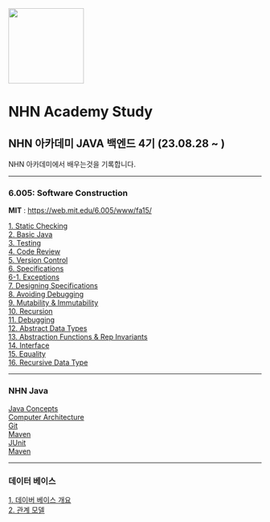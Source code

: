 <img src ="https://github.com/UNGGU0704/nhnacademy-study/assets/130115689/9bd055a9-7fad-41c7-94d8-bd60a1a1886a" height ="150px" weight = "150px" >

# NHN Academy Study

## NHN 아카데미 JAVA 백엔드 4기 (23.08.28 ~ )

NHN 아카데미에서 배우는것을 기록합니다.

---

### 6.005: Software Construction
**MIT** : https://web.mit.edu/6.005/www/fa15/


[1. Static Checking](https://github.com/UNGGU0704/nhnacademy-study/blob/main/MIT%206.005-%20Software%20Construction%20/Static%20Checking.md) <br>
[2. Basic Java](https://github.com/UNGGU0704/nhnacademy-study/blob/main/MIT%206.005-%20Software%20Construction%20/Basic%20Java.adoc) <br>
[3. Testing](https://github.com/UNGGU0704/nhnacademy-study/blob/main/MIT%206.005-%20Software%20Construction%20/Testing.md) <br>
[4. Code Review](https://github.com/UNGGU0704/nhnacademy-study/blob/main/MIT%206.005-%20Software%20Construction%20/Code%20Review.md) <br>
[5. Version Control](https://github.com/UNGGU0704/nhnacademy-study/blob/main/MIT%206.005-%20Software%20Construction%20/Vison%20Control.md) <br>
[6. Specifications](https://github.com/UNGGU0704/nhnacademy-study/blob/main/MIT%206.005-%20Software%20Construction%20/Specifications.md) <br>
[6-1. Exceptions](https://github.com/UNGGU0704/nhnacademy-study/blob/main/MIT%206.005-%20Software%20Construction%20/Exception.md) <br>
[7. Designing Specifications](https://github.com/UNGGU0704/nhnacademy-study/blob/main/MIT%206.005-%20Software%20Construction%20/Designing%20Specifications.md) <br>
[8. Avoiding Debugging](https://github.com/UNGGU0704/nhnacademy-study/blob/main/MIT%206.005-%20Software%20Construction%20/Avoiding%20Debugging.md) <br>
[9. Mutability & Immutability](https://github.com/UNGGU0704/nhnacademy-study/blob/main/MIT%206.005-%20Software%20Construction%20/Mutability%20%26%20Immutability.md) <br>
[10. Recursion](https://github.com/UNGGU0704/nhnacademy-study/blob/main/MIT%206.005-%20Software%20Construction%20/Recursion.md) <br>
[11. Debugging]() <br>
[12. Abstract Data Types](https://github.com/UNGGU0704/nhnacademy-study/blob/main/MIT%206.005-%20Software%20Construction%20/Abstract%20Data%20Types.md) <br>
[13. Abstraction Functions & Rep Invariants](https://github.com/UNGGU0704/nhnacademy-study/blob/main/MIT%206.005-%20Software%20Construction%20/Abstraction%20Functions%20%26%20Rep%20Invariants.md) <br>
[14. Interface](https://github.com/UNGGU0704/nhnacademy-study/blob/main/MIT%206.005-%20Software%20Construction%20/Testing.md) <br>
[15. Equality](https://github.com/UNGGU0704/nhnacademy-study/blob/main/MIT%206.005-%20Software%20Construction%20/Equality.md) <br>
[16. Recursive Data Type](https://github.com/UNGGU0704/nhnacademy-study/blob/main/MIT%206.005-%20Software%20Construction%20/Recursive%20Data%20Types.md) <br>

---

### NHN Java
[Java Concepts](https://github.com/UNGGU0704/nhnacademy-study/blob/main/NHN-Basic%20Java/JAVA%20Concepts.md) <br>
[Computer Architecture](https://github.com/UNGGU0704/nhnacademy-study/blob/main/NHN-Basic%20Java/Computer_Architecture.md) <br>
[Git](https://github.com/UNGGU0704/nhnacademy-study/blob/main/NHN-Basic%20Java/git.md) <br>
[Maven](https://github.com/UNGGU0704/nhnacademy-study/blob/main/NHN-Basic%20Java/Maven.md) <br>
[JUnit](https://github.com/UNGGU0704/nhnacademy-study/blob/main/NHN-Basic%20Java/Junit%2CPackage%2Cjar.md) <br>
[Maven](https://github.com/UNGGU0704/nhnacademy-study/blob/main/NHN-Basic%20Java/Maven.md) <br>

--- 

### 데이터 베이스
[1. 데이버 베이스 개요](https://github.com/UNGGU0704/nhnacademy-study/blob/main/DB/1.%20데이터베이스%20개요.md) <br>
[2. 관계 모델](https://github.com/UNGGU0704/nhnacademy-study/blob/main/DB/2.%20관계%20모델.md)
